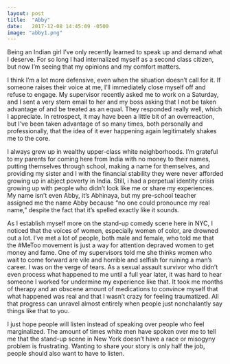 ```yaml
---
layout: post
title:  "Abby"
date:   2017-12-08 14:45:09 -0500
image: "abby1.png"
---
```


Being an Indian girl I’ve only recently learned to speak up and demand what I deserve. For so long I had internalized myself as a second class citizen, but now I’m seeing that my opinions and my comfort matters.

I think I’m a lot more defensive, even when the situation doesn’t call for it. If someone raises their voice at me, I’ll immediately close myself off and refuse to engage. My supervisor recently asked me to work on a Saturday, and I sent a very stern email to her and my boss asking that I not be taken advantage of and be treated as an equal. They responded really well, which I appreciate. In retrospect, it may have been a little bit of an overreaction, but I’ve been taken advantage of so many times, both personally and professionally, that the idea of it ever happening again legitimately shakes me to the core.

I always grew up in wealthy upper-class white neighborhoods. I’m grateful to my parents for coming here from India with no money to their names, putting themselves through school, making a name for themselves, and providing my sister and I with the financial stability they were never afforded growing up in abject poverty in India. Still, i had a perpetual identity crisis growing up with people who didn’t look like me or share my experiences. My name isn’t even Abby, it’s Abhinaya, but my pre-school teacher assigned me the name Abby because “no one could pronounce my real name,” despite the fact that it’s spelled exactly like it sounds.

As I establish myself more on the stand-up comedy scene here in NYC, I noticed that the voices of women, especially women of color, are drowned out a lot. I’ve met a lot of people, both male and female, who told me that the #MeToo movement is just a way for attention depraved women to get money and fame. One of my supervisors told me she thinks women who wait to come forward are vile and horrible and selfish for ruining a man’s career. I was on the verge of tears. As a sexual assault survivor who didn’t even process what happened to me until a full year later, it was hard to hear someone I worked for undermine my experience like that. It took me months of therapy and an obscene amount of medications to convince myself that what happened was real and that I wasn’t crazy for feeling traumatized. All that progress can unravel almost entirely when people just nonchalantly say things like that to you.

I just hope people will listen instead of speaking over people who feel marginalized. The amount of times white men have spoken over me to tell me that the stand-up scene in New York doesn’t have a race or misogyny problem is frustrating. Wanting to share your story is only half the job, people should also want to have to listen.
